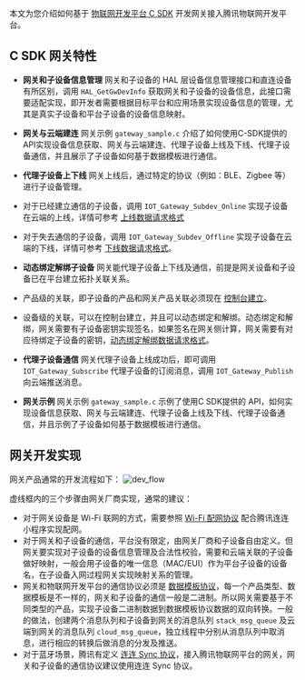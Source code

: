 
本文为您介绍如何基于 [物联网开发平台 C SDK](https://github.com/tencentyun/qcloud-iot-explorer-sdk-embedded-c.git) 开发网关接入腾讯物联网开发平台。

## C SDK 网关特性
-  **网关和子设备信息管理**
网关和子设备的 HAL 层设备信息管理接口和直连设备有所区别，调用 `HAL_GetGwDevInfo` 获取网关和子设备的设备信息，此接口需要适配实现，即开发者需要根据目标平台和应用场景实现设备信息的管理，尤其是真实子设备和平台子设备的设备信息映射。

-  **网关与云端建连**
网关示例 `gateway_sample.c` 介绍了如何使用C-SDK提供的API实现设备信息获取、网关与云端建连、代理子设备上线及下线、代理子设备通信，并且展示了子设备如何基于数据模板进行通信。

-  **代理子设备上下线**
网关上线后，通过特定的协议（例如：BLE、Zigbee 等）进行子设备管理。
 - 对于已经建立通信的子设备，调用 `IOT_Gateway_Subdev_Online` 实现子设备在云端的上线，详情可参考 [上线数据请求格式](https://cloud.tencent.com/document/product/1081/47442#.E4.BB.A3.E7.90.86.E5.AD.90.E8.AE.BE.E5.A4.87.E4.B8.8A.E7.BA.BF)
 - 对于失去通信的子设备，调用 `IOT_Gateway_Subdev_Offline` 实现子设备在云端的下线，详情可参考 [下线数据请求格式](https://cloud.tencent.com/document/product/1081/47442#.E4.BB.A3.E7.90.86.E5.AD.90.E8.AE.BE.E5.A4.87.E4.B8.8B.E7.BA.BF)。

-  **动态绑定解绑子设备**
网关能代理子设备上下线及通信，前提是网关设备和子设备已在平台建立拓扑关联关系。
 - 产品级的关联，即子设备的产品和网关产品关联必须现在 [控制台建立](https://cloud.tencent.com/document/product/1081/43417)。
 - 设备级的关联，可以在控制台建立，并且可以动态绑定和解绑。动态绑定和解绑，网关需要有子设备密钥实现签名，如果签名在网关侧计算，网关需要有对应待绑定子设备的密钥，[动态绑定解绑数据请求格式](https://cloud.tencent.com/document/product/1081/47441)。

-  **代理子设备通信**
网关代理子设备上线成功后，即可调用 `IOT_Gateway_Subscribe` 代理子设备的订阅消息，调用 `IOT_Gateway_Publish` 向云端推送消息。

-  **网关示例**
网关示例 `gateway_sample.c` 示例了使用C SDK提供的 API，如何实现设备信息获取、网关与云端建连、代理子设备上线及下线、代理子设备通信，并且示例了子设备如何基于数据模板进行通信。


## 网关开发实现
网关产品通常的开发流程如下：
![dev_flow](https://main.qcloudimg.com/raw/55f8fde23886a1852cd49244f1e5e452.jpg)

虚线框内的三个步骤由网关厂商实现，通常的建议：
- 对于网关设备是 Wi-Fi 联网的方式，需要参照 [Wi-Fi 配网协议](https://cloud.tencent.com/document/product/1081/48403) 配合腾讯连连小程序实现配网。
- 对于网关和子设备的通信，平台没有限定，由网关厂商和子设备自由定义。但网关要实现对子设备的设备信息管理及合法性校验，需要和云端关联的子设备做好映射，一般会用子设备的唯一信息（MAC/EUI）作为平台子设备的设备名，在子设备入网过程网关实现映射关系的管理。
- 网关和物联网开发平台的通信协议必须是 [数据模板协议](https://cloud.tencent.com/document/product/1081/34916)，每一个产品类型、数据模板是不一样的，网关和子设备的通信一般是二进制。所以网关需要基于不同类型的产品，实现子设备二进制数据到数据模板协议数据的双向转换。一般的做法，创建两个消息队列和子设备到网关的消息队列 `stack_msg_queue` 及云端到网关的消息队列 `cloud_msg_queue`，独立线程中分别从消息队列中取消息，进行相应的转换后做消息的分发及推送。
- 对于蓝牙场景，腾讯有定义 [连连 Sync 协议](https://cloud.tencent.com/document/product/1081/48398)，接入腾讯物联网平台的网关，网关和子设备的通信协议建议使用连连 Sync 协议。
